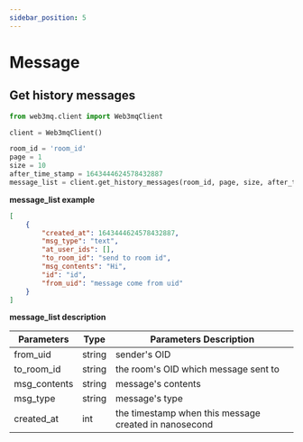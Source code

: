 ```yaml
---
sidebar_position: 5
---
```



# Message

## Get history messages

```python
from web3mq.client import Web3mqClient

client = Web3mqClient()

room_id = 'room_id'
page = 1
size = 10
after_time_stamp = 1643444624578432887
message_list = client.get_history_messages(room_id, page, size, after_time_stamp)
```

**message_list example**

```json
[
    {
        "created_at": 1643444624578432887,
        "msg_type": "text",
        "at_user_ids": [],
        "to_room_id": "send to room id",
        "msg_contents": "Hi",
        "id": "id",
        "from_uid": "message come from uid"
    }
]
```

**message_list description**

| Parameters | Type |  Parameters Description|
| -----------| --- | --------|
| from_uid | string | sender's OID |
| to_room_id|string  | the room's OID which message sent to |
| msg_contents |string | message's contents |
| msg_type |string | message's type |
| created_at |int | the timestamp when this message created in nanosecond |

